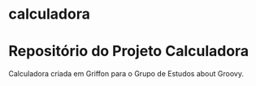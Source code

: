 # calculadora
Repositório do Projeto Calculadora
==================================
Calculadora criada em Griffon para o Grupo de Estudos about Groovy.
